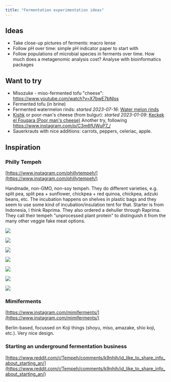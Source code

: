 ```yaml
---
title: "Fermentation experimentation ideas"
---
```


## Ideas
- Take close-up pictures of ferments: macro lense
- Follow pH over time: simple pH indicator paper to start with
- Follow populations of microbial species in ferments over time. How much does a metagenomic analysis cost? Analyse with bioinformatics packages



## Want to try
- Misozuke - miso-fermented tofu "cheese": https://www.youtube.com/watch?v=X7bwE7bNlss
- Fermented tofu (in brine)
- Fermented watermelon rinds: _started 2023-07-16_: [Water melon rinds](projects/fermentation/Water%20melon%20rinds.md)
- [Kishk](projects/fermentation/Dairy%20fermentation%20notes.md#Kishk) or poor-man's cheese (from bulgur): _started 2023-01-09_: [Keckek el Fouqara (Poor man's cheese)](projects/fermentation/Keckek%20el%20Fouqara%20(Poor%20man's%20cheese).md) Another try, following https://www.instagram.com/p/C3m6fUWuP7_/
- Sauerkrauts with nice additions: carrots, peppers, celeriac, apple. 



## Inspiration

### Philly Tempeh
[https://www.instagram.com/phillytempeh/](https://www.instagram.com/phillytempeh/)

Handmade, non-GMO, non-soy tempeh. They do different varieties, e.g. split pea, split pea + sunflower, chickpea + red quinoa, chickpea, adzuki beans, etc. The incubation happens on shelves in plastic bags and they seem to use some kind of incubation/insulation tent for that. Starter is from Indonesia, I think Raprima. They also ordered a dehuller through Raprima. They call their tempeh "unprocessed plant protein" to distinguish it from the many other veggie fake meat options.

![](projects/attachments/Pasted%20image%2020230106143558.png)

![](projects/attachments/Pasted%20image%2020230106143612.png)

![](projects/attachments/Pasted%20image%2020230106143624.png)

![](projects/attachments/Pasted%20image%2020230106143641.png)

![](projects/attachments/Pasted%20image%2020230106143700.png)

![](projects/attachments/Pasted%20image%2020230106143711.png)

![](projects/attachments/Pasted%20image%2020230106143721.png)

### Mimiferments
[https://www.instagram.com/mimiferments/](https://www.instagram.com/mimiferments/)

Berlin-based, focussed on Koji things (shoyu, miso, amazake, shio koji, etc.). Very nice design.

### Starting an underground fermentation business
[https://www.reddit.com/r/Tempeh/comments/k9nhih/id_like_to_share_info_about_starting_an/](https://www.reddit.com/r/Tempeh/comments/k9nhih/id_like_to_share_info_about_starting_an/)



